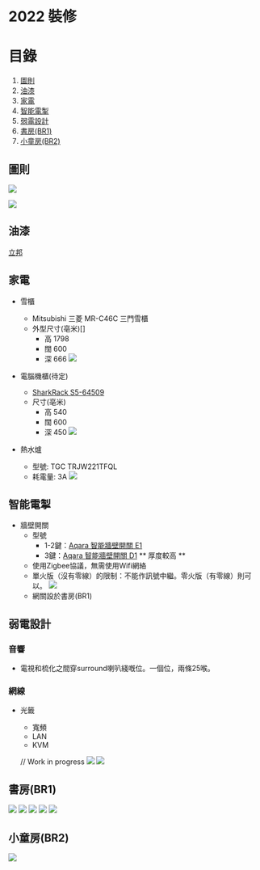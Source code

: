 # 2022 裝修

# 目錄

1. [圖則](#building_plans)
1. [油漆](#paint)
1. [家電](#appliances)
1. [智能電掣](#smartswitch)
1. [弱電設計](#datacabling)
1. [書房(BR1)](#br1)
1. [小童房(BR2)](#br2)

## 圖則<a name="building_plans"></a>
![](./images/RA_medium_size.png)

![](./images/structural_plan.png)


## 油漆<a name="paint"></a>
[立邦](https://www.nipponpaint.com.hk/inspiration.php?tab=interior_link)

## 家電<a name="appliances"></a>

- 雪櫃
    - Mitsubishi 三菱 MR-C46C 三門雪櫃
    - 外型尺寸(亳米)[]
        - 高	  1798
        - 闊	  600
        - 深	  666
    ![](./images/fridge.jpeg)

- 電腦機櫃(待定)
    - [SharkRack S5-64509](https://detail.tmall.com/item.htm?id=644104705620&ali_trackid=2:mm_1544500114_2165950113_111725950422:1646579126_157_696542815&union_lens=lensId:TAPI@1646579060@21334aca_085e_17f5fc28eb5_5cf6@01;recoveryid:1646579126_157_696542815&spm=a21wu.12321156-tw.rate-area.1&ak=33360074&bxsign=tbkbSJm/bywxgEupFv%20/81GIQ2Ph2ms0yDSk9MIj6zOOhry3Re64/tIkI7PHeqA0gZyu9rcASPYjyead4jHHsqItzTao%20z0hg8AykLLHNyCzHU=&skuId=4808815786406)
    - 尺寸(亳米)
        - 高	  540
        - 闊	  600
        - 深	  450
    ![](./images/server_rack.jpeg)

- 熱水爐
  - 型號: TGC TRJW221TFQL
  - 耗電量: 3A
  ![](./images/TGC-Heater-Current.png)

## 智能電掣<a name="smartswitch"></a>

- 牆壁開關
  - 型號
    - 1-2鍵：[Aqara 智能牆壁開關 E1](https://www.aqara.com/cn/productDetail/smart-wall-switch-e1)
    - 3鍵：[Aqara 智能牆壁開關 D1](https://www.aqara.com/cn/productDetail/d12) ** 厚度較高 **
  - 使用Zigbee協議，無需使用Wifi網絡
  - 單火版（沒有零線）的限制：不能作訊號中繼。零火版（有零線）則可以。
  ![](./images/zigbee-01.png)
  - 網關設於書房(BR1)

## 弱電設計<a name="datacabling"></a>

### 音響

- 電視和梳化之間穿surround喇叭綫嘅位。一個位，兩條25喉。

### 網線

- 光籤
  - 寬頻
  - LAN
  - KVM



  // Work in progress
  ![](./images/Connectivity-3.0.png)
  ![](./images/through-wall-wire.png)

## 書房(BR1)<a name="br1"></a>

![](./images/BR1-DoorSide.jpg)
![](./images/BR1-WindowFull.jpg)
![](./images/BR1-WindowLeft.jpg)
![](./images/BR1-curtain.jpg)
![](./images/BR1-OpenDoor.jpg)

## 小童房(BR2)<a name="br2"></a>
![](./images/BR2-WindowLeft.png)


